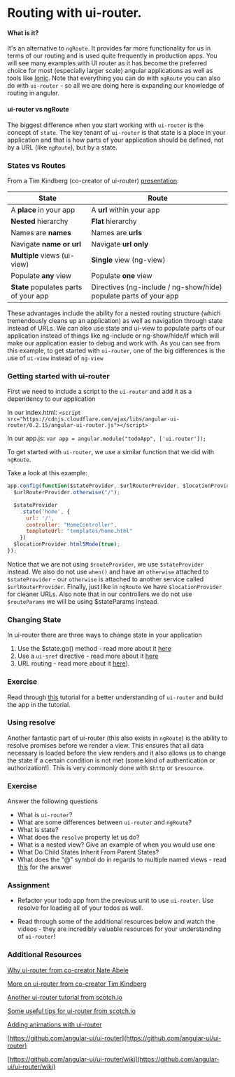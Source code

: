 # Routing with ui-router.

#### What is it?

It's an alternative to `ngRoute`. It provides far more functionality for us in terms of our routing and is used quite frequently in production apps. You will see many examples with UI router as it has become the preferred choice for most (especially larger scale) angular applications as well as tools like [Ionic](http://ionicframework.com/). Note that everything you can do with `ngRoute` you can also do with `ui-router` - so all we are doing here is expanding our knowledge of routing in angular.

#### ui-router vs ngRoute

The biggest difference when you start working with `ui-router` is the concept of `state`. The key tenant of `ui-router` is that state is a place in your application and that is how parts of your application should be defined, not by a URL (like `ngRoute`), but by a state.

### States vs Routes

From a Tim Kindberg (co-creator of ui-router) [presentation](https://www.youtube.com/watch?v=dqJRoh8MnBo):

| State  | Route  |
|---|---|
| A **place** in your app  | A **url** within your app  |
| **Nested** hierarchy  | **Flat** hierarchy  |
| Names are **names**  | Names are **urls**  |
| Navigate **name or url**  | Navigate **url only**  |
| **Multiple** views (ui-view)  | **Single** view (ng-view)  |
| Populate **any** view  | Populate **one** view |
| **State** populates parts of your app  | Directives (ng-include / ng-show/hide) populate parts of your app  |

These advantages include the ability for a nested routing structure (which tremendously cleans up an application) as well as navigation through state instead of URLs. We can also use state and ui-view to populate parts of our application instead of things like ng-include or ng-show/hide/if which will make our application easier to debug and work with. As you can see from this example, to get started with `ui-router`, one of the big differences is the use of `ui-view` instead of `ng-view`

### Getting started with ui-router

First we need to include a script to the `ui-router` and add it as a dependency to our application

In our index.html:
`<script src="https://cdnjs.cloudflare.com/ajax/libs/angular-ui-router/0.2.15/angular-ui-router.js"></script>`

In our app.js:
`var app = angular.module("todoApp", ['ui.router']);`

To get started with `ui-router`, we use a similar function that we did with `ngRoute`.

Take a look at this example:

```js
app.config(function($stateProvider, $urlRouterProvider, $locationProvider){
  $urlRouterProvider.otherwise("/");

  $stateProvider
    .state('home', {
      url: '/',
      controller: "HomeController",
      templateUrl: "templates/home.html"
    })
  $locationProvider.html5Mode(true);
});
```

Notice that we are not using `$routeProvider`, we use `$stateProvider` instead. We also do not use `when()` and have an `otherwise` attached to `$stateProvider` - our `otherwise` is attached to another service called `$urlRouterProvider`. Finally, just like in `ngRoute` we have `$locationProvider` for cleaner URLs. Also note that in our controllers we do not use `$routeParams` we will be using $stateParams instead.

### Changing State

In ui-router there are three ways to change state in your application

1. Use the $state.go() method - read more about it [here](https://github.com/angular-ui/ui-router/wiki/Quick-Reference#stategoto--toparams--options)
2. Use a `ui-sref` directive - read more about it [here](https://github.com/angular-ui/ui-router/wiki/Quick-Reference#ui-sref)
3. URL routing - read more about it [here](https://github.com/angular-ui/ui-router/wiki/URL-Routing)).

### Exercise

Read through [this](http://www.funnyant.com/angularjs-ui-router/) tutorial for a better understanding of `ui-router` and build the app in the tutorial.

### Using resolve

Another fantastic part of ui-router (this also exists in `ngRoute`) is the ability to resolve promises before we render a view. This ensures that all data necessary is loaded before the view renders and it also allows us to change the state if a certain condition is not met (some kind of authentication or authorization!). This is very commonly done with `$http` or `$resource`.

### Exercise

Answer the following questions

- What is `ui-router`?
- What are some differences between `ui-router` and `ngRoute`?
- What is state?
- What does the `resolve` property let us do?
- What is a nested view? Give an example of when you would use one
- What Do Child States Inherit From Parent States?
- What does the "@" symbol do in regards to multiple named views - read [this](https://github.com/angular-ui/ui-router/wiki/Multiple-Named-Views) for the answer

### Assignment

- Refactor your todo app from the previous unit to use `ui-router`. Use resolve for loading all of your todos as well.

- Read through some of the additional resources below and watch the videos - they are incredibly valuable resources for your understanding of `ui-router`!

### Additional Resources

[Why ui-router from co-creator Nate Abele](https://www.youtube.com/watch?v=ZmrsDqMrAVo)

[More on ui-router from co-creator Tim Kindberg](https://www.youtube.com/watch?v=dqJRoh8MnBo)

[Another ui-router tutorial from scotch.io](https://scotch.io/tutorials/angular-routing-using-ui-router)

[Some useful tips for ui-router from scotch.io](https://scotch.io/tutorials/3-simple-tips-for-using-ui-router)

[Adding animations with ui-router](https://www.youtube.com/watch?v=W89DYSthCTQ)

[https://github.com/angular-ui/ui-router](https://github.com/angular-ui/ui-router)

[https://github.com/angular-ui/ui-router/wiki](https://github.com/angular-ui/ui-router/wiki)
